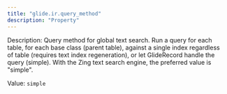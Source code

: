 ```yaml
---
title: "glide.ir.query_method"
description: "Property"
---
```


Description: Query method for global text search. Run a query for each table, for each base class (parent table), against a single index regardless of table (requires text index regeneration), or let GlideRecord handle the query (simple). With the Zing text search engine, the preferred value is "simple".

Value: `simple`